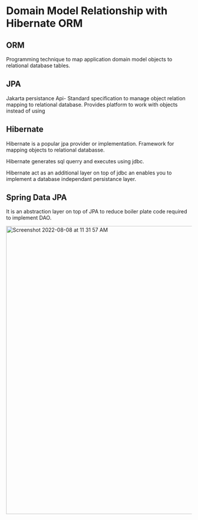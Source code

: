 
# Domain Model Relationship with Hibernate ORM

## ORM

Programming technique to map application domain model objects to relational database tables.

## JPA

Jakarta persistance Api- Standard specification to manage object relation mapping to relational database. Provides platform to work with objects instead of using 

## Hibernate

Hibernate is a popular jpa provider or implementation. Framework for mapping objects to relational databasse.

Hibernate generates sql querry and executes using jdbc.

Hibernate act as an additional layer on top of jdbc an enables you to implement a database independant persistance layer.


## Spring Data JPA

It is an abstraction layer on top of JPA to reduce boiler plate code required to implement DAO.


<img width="782" alt="Screenshot 2022-08-08 at 11 31 57 AM" src="https://user-images.githubusercontent.com/30944903/183350184-a5b92a52-3aa7-480a-ac8a-882716563768.png">




